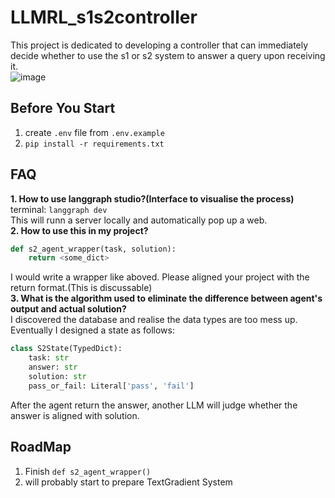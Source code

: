 # LLMRL_s1s2controller  
This project is dedicated to developing a controller that can immediately decide whether to use the s1 or s2 system to answer a query upon receiving it.  
![image](https://github.com/user-attachments/assets/6e1fda48-a561-4852-8847-dcb2d862a096)
## Before You Start
1. create ```.env``` file from ```.env.example```   
2. ```pip install -r requirements.txt```
## FAQ  
**1. How to use langgraph studio?(Interface to visualise the process)**  
terminal: ```langgraph dev```  
This will runn a server locally and automatically pop up a web.  
**2. How to use this in my project?**  
```Python
def s2_agent_wrapper(task, solution):
    return <some_dict>
```
I would write a wrapper like aboved. Please aligned your project with the return format.(This is discussable)  
**3. What is the algorithm used to eliminate the difference between agent's output and actual solution?**  
I discovered the database and realise the data types are too mess up. Eventually I designed a state as follows:  
```Python
class S2State(TypedDict):
    task: str
    answer: str
    solution: str
    pass_or_fail: Literal['pass', 'fail']
```
After the agent return the answer, another LLM will judge whether the answer is aligned with solution.  
## RoadMap  
1. Finish ```def s2_agent_wrapper()```
2. will probably start to prepare TextGradient System  
